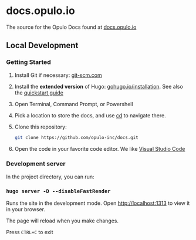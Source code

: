 # docs.opulo.io

The source for the Opulo Docs found at [docs.opulo.io](https://docs.opulo.io)

## Local Development

### Getting Started

1. Install Git if necessary: [git-scm.com](https://git-scm.com/book/en/v2/Getting-Started-Installing-Git)
2. Install the **extended version** of Hugo: [gohugo.io/installation](https://gohugo.io/installation). See also the [quickstart guide](https://gohugo.io/getting-started/quick-start/)
3. Open Terminal, Command Prompt, or Powershell
4. Pick a location to store the docs, and use [cd](https://linuxhint.com/cd-command-in-terminal/) to navigate there.
5. Clone this repository:

    ```bash
    git clone https://github.com/opulo-inc/docs.git
    ```

6. Open the code in your favorite code editor. We like [Visual Studio Code](https://code.visualstudio.com/)

### Development server

In the project directory, you can run:

### `hugo server -D --disableFastRender`

Runs the site in the development mode.
Open [http://localhost:1313](http://localhost:1313) to view it in your browser.

The page will reload when you make changes.

Press `CTRL+C` to exit
